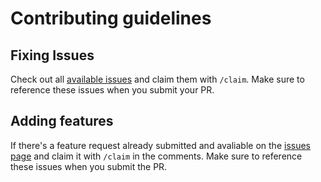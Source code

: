# Contributing guidelines

## Fixing Issues

Check out all [available issues](https://github.com/Quantalabs/EpiJS/issues?q=is%3Aissue+is%3Aopen+label%3A%22Status%3A+Available%22) and claim them with `/claim`. Make sure to reference these issues when you submit your PR.

## Adding features

If there's a feature request already submitted and avaliable on the [issues page](https://github.com/Quantalabs/EpiJS/issues?q=is%3Aissue+is%3Aopen+label%3Aenhancement+label%3A%22status%3A+available%22) and claim it with `/claim` in the comments. Make sure to reference these issues when you submit the PR.
